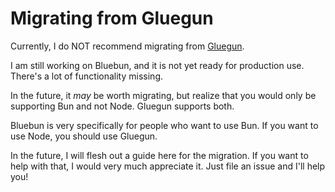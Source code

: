 # Migrating from Gluegun

Currently, I do NOT recommend migrating from [Gluegun](https://github.com/infinitered/gluegun).

I am still working on Bluebun, and it is not yet ready for production use. There's a lot of functionality missing.

In the future, it _may_ be worth migrating, but realize that you would only be supporting Bun and not Node. Gluegun supports both.

Bluebun is very specifically for people who want to use Bun. If you want to use Node, you should use Gluegun.

In the future, I will flesh out a guide here for the migration. If you want to help with that, I would very much appreciate it. Just file an issue and I'll help you!
